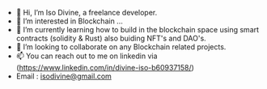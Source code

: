 - 👋 Hi, I’m Iso Divine, a freelance developer.
- 👀 I’m interested in Blockchain ...
- 🌱 I’m currently learning how to build in the blockchain space using smart contracts (solidity & Rust) also buiding NFT's and DAO's. 
- 💞️ I’m looking to collaborate on any Blockchain related projects.
- 📫 You can reach out to me on linkedin via (https://www.linkedin.com/in/divine-iso-b60937158/)
-    Email : isodivine@gmail.com
<!-- -   I also built and a starutup tha helps you send money to Africa, Nigeria in Particular. (https://www.dadicash.com) -->


<!---
Drrowly99/Drrowly99 is a ✨ special ✨ repository because its `README.md` (this file) appears on your GitHub profile.
You can click the Preview link to take a look at your changes.
--->
